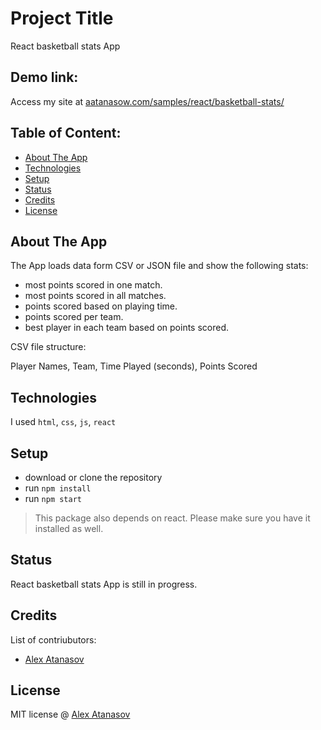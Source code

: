 # Project Title <!-- omit in toc -->

React basketball stats App

## Demo link: <!-- omit in toc -->

Access my site at [aatanasow.com/samples/react/basketball-stats/](https://aatanasow.com/samples/react/basketball-stats/)

## Table of Content: <!-- omit in toc -->

- [About The App](#about-the-app)
- [Technologies](#technologies)
- [Setup](#setup)
- [Status](#status)
- [Credits](#credits)
- [License](#license)

## About The App

The App loads data form CSV or JSON file and show the following stats:

- most points scored in one match.
- most points scored in all matches.
- points scored based on playing time.
- points scored per team.
- best player in each team based on points scored.

CSV file structure:

Player Names, Team, Time Played (seconds), Points Scored

## Technologies

I used `html`, `css`, `js`, `react`

## Setup

- download or clone the repository
- run `npm install`
- run `npm start`

> This package also depends on react. Please make sure you have it installed as well.

## Status

React basketball stats App is still in progress.

## Credits

List of contriubutors:

- [Alex Atanasov](aatanasow.com)

## License

MIT license @ [Alex Atanasov](aatanasow.com)
